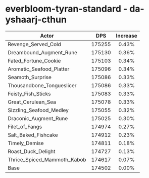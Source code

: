 # everbloom-tyran-standard - da-yshaarj-cthun
| Actor | DPS | Increase |
|---|:---:|:---:|
|Revenge_Served_Cold|175255|0.43%|
|Dreambound_Augment_Rune|175130|0.36%|
|Fated_Fortune_Cookie|175103|0.34%|
|Aromatic_Seafood_Platter|175096|0.34%|
|Seamoth_Surprise|175086|0.33%|
|Thousandbone_Tongueslicer|175086|0.33%|
|Feisty_Fish_Sticks|175083|0.33%|
|Great_Cerulean_Sea|175078|0.33%|
|Sizzling_Seafood_Medley|175055|0.32%|
|Draconic_Augment_Rune|175025|0.30%|
|Filet_of_Fangs|174974|0.27%|
|Salt_Baked_Fishcake|174912|0.23%|
|Timely_Demise|174811|0.18%|
|Roast_Duck_Delight|174727|0.13%|
|Thrice_Spiced_Mammoth_Kabob|174617|0.07%|
|Base|174502|0.00%|
